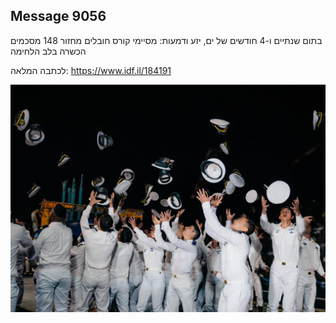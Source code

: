 ## Message 9056

בתום שנתיים ו-4 חודשים של ים, יזע ודמעות:
מסיימי קורס חובלים מחזור 148 מסכמים הכשרה בלב הלחימה

לכתבה המלאה:
https://www.idf.il/184191

![Photo](./9056/9056_photo.jpg)
